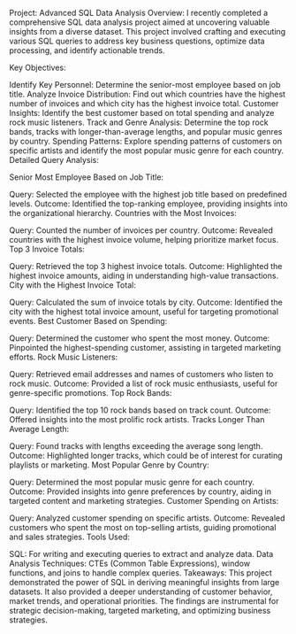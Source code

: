 Project: Advanced SQL Data Analysis
Overview: I recently completed a comprehensive SQL data analysis project aimed at uncovering valuable insights from a diverse dataset. This project involved crafting and executing various SQL queries to address key business questions, optimize data processing, and identify actionable trends.

Key Objectives:

Identify Key Personnel: Determine the senior-most employee based on job title.
Analyze Invoice Distribution: Find out which countries have the highest number of invoices and which city has the highest invoice total.
Customer Insights: Identify the best customer based on total spending and analyze rock music listeners.
Track and Genre Analysis: Determine the top rock bands, tracks with longer-than-average lengths, and popular music genres by country.
Spending Patterns: Explore spending patterns of customers on specific artists and identify the most popular music genre for each country.
Detailed Query Analysis:

Senior Most Employee Based on Job Title:

Query: Selected the employee with the highest job title based on predefined levels.
Outcome: Identified the top-ranking employee, providing insights into the organizational hierarchy.
Countries with the Most Invoices:

Query: Counted the number of invoices per country.
Outcome: Revealed countries with the highest invoice volume, helping prioritize market focus.
Top 3 Invoice Totals:

Query: Retrieved the top 3 highest invoice totals.
Outcome: Highlighted the highest invoice amounts, aiding in understanding high-value transactions.
City with the Highest Invoice Total:

Query: Calculated the sum of invoice totals by city.
Outcome: Identified the city with the highest total invoice amount, useful for targeting promotional events.
Best Customer Based on Spending:

Query: Determined the customer who spent the most money.
Outcome: Pinpointed the highest-spending customer, assisting in targeted marketing efforts.
Rock Music Listeners:

Query: Retrieved email addresses and names of customers who listen to rock music.
Outcome: Provided a list of rock music enthusiasts, useful for genre-specific promotions.
Top Rock Bands:

Query: Identified the top 10 rock bands based on track count.
Outcome: Offered insights into the most prolific rock artists.
Tracks Longer Than Average Length:

Query: Found tracks with lengths exceeding the average song length.
Outcome: Highlighted longer tracks, which could be of interest for curating playlists or marketing.
Most Popular Genre by Country:

Query: Determined the most popular music genre for each country.
Outcome: Provided insights into genre preferences by country, aiding in targeted content and marketing strategies.
Customer Spending on Artists:

Query: Analyzed customer spending on specific artists.
Outcome: Revealed customers who spent the most on top-selling artists, guiding promotional and sales strategies.
Tools Used:

SQL: For writing and executing queries to extract and analyze data.
Data Analysis Techniques: CTEs (Common Table Expressions), window functions, and joins to handle complex queries.
Takeaways: This project demonstrated the power of SQL in deriving meaningful insights from large datasets. It also provided a deeper understanding of customer behavior, market trends, and operational priorities. The findings are instrumental for strategic decision-making, targeted marketing, and optimizing business strategies.
